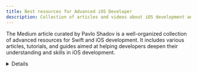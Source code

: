 ```yaml
---
title: Best resources for Advanced iOS Developer
description: Collection of articles and videos about iOS development and Swift, curated by Pavlo Shadov.
---
```


The Medium article curated by Pavlo Shadov is a well-organized collection of advanced resources for Swift and iOS development. It includes various articles, tutorials, and guides aimed at helping developers deepen their understanding and skills in iOS development.

<details>

**URL:** https://medium.com/@PavloShadov/best-resources-for-advanced-ios-developer-swift-ade30374593d

**Authors:** Pavlo Shadov

**Complexity Levels:**
- **Beginner:** 10%
- **Intermediate:** 30%
- **Advanced:** 60%

**Frequency of Updates:** Last updated in 2019

**Types of Content:**
- **Architecture Patterns:** 30% (MVC, MVP, MVVM, VIPER)
- **Advanced Tutorials:** 30% (MVVM with TableViews, Dependency Injection)
- **Protocols and Modularization:** 20% (Protocol-Oriented Programming, Modular Architecture)
- **Concurrency and Performance:** 10% (Concurrency in Swift, Optimizing App Startup Time)
- **Debugging and Testing:** 10% (Advanced Debugging, Unit Testing Techniques)

**Additional Features:**
- **Community Contributions:** Encourages sharing of additional resources in comments.
</details>

<LinkCard title="Read Best Resources for Advanced iOS Developer (Swift)" href="https://medium.com/@PavloShadov/best-resources-for-advanced-ios-developer-swift-ade30374593d" />
